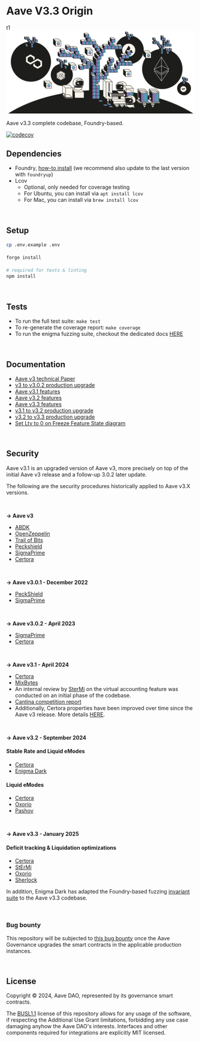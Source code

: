 # Aave V3.3 Origin
t1
![Aave v3.1 Origin_banner](./resources/v3-1-banner.jpeg)

Aave v3.3 complete codebase, Foundry-based.

[![codecov](https://codecov.io/gh/aave-dao/aave-v3-origin/graph/badge.svg?token=6HX4NXCNIQ)](https://codecov.io/gh/aave-dao/aave-v3-origin)
<br>

## Dependencies

- Foundry, [how-to install](https://book.getfoundry.sh/getting-started/installation) (we recommend also update to the last version with `foundryup`)
- Lcov
  - Optional, only needed for coverage testing
  - For Ubuntu, you can install via `apt install lcov`
  - For Mac, you can install via `brew install lcov`

<br>

## Setup

```sh
cp .env.example .env

forge install

# required for tests & linting
npm install
```

<br>

## Tests

- To run the full test suite: `make test`
- To re-generate the coverage report: `make coverage`
- To run the enigma fuzzing suite, checkout the dedicated docs [HERE](./tests/invariants/README.md)

<br>

## Documentation

- [Aave v3 technical Paper](./docs/Aave_V3_Technical_Paper.pdf)
- [v3 to v3.0.2 production upgrade](https://github.com/bgd-labs/proposal-3.0.2-upgrade/blob/main/README.md)
- [Aave v3.1 features](./docs/3.1/Aave-v3.1-features.md)
- [Aave v3.2 features](./docs/3.2/Aave-3.2-features.md)
- [Aave v3.3 features](./docs/3.3/Aave-v3.3-features.md)
- [v3.1 to v3.2 production upgrade](https://github.com/bgd-labs/protocol-3.2.0-upgrade/blob/main/README.md)
- [v3.2 to v3.3 production upgrade](https://github.com/bgd-labs/protocol-3.3.0-upgrade/blob/main/README.md)
- [Set Ltv to 0 on Freeze Feature State diagram](./docs/freeze-ltv0-states.png)

<br>

## Security

Aave v3.1 is an upgraded version of Aave v3, more precisely on top of the initial Aave v3 release and a follow-up 3.0.2 later update.

The following are the security procedures historically applied to Aave v3.X versions.

<br>

**-> Aave v3**

- [ABDK](./audits/27-01-2022_ABDK_AaveV3.pdf)
- [OpenZeppelin](./audits/01-11-2021_OpenZeppelin_AaveV3.pdf)
- [Trail of Bits](./audits/07-01-2022_TrailOfBits_AaveV3.pdf)
- [Peckshield](./audits/14-01-2022_PeckShield_AaveV3.pdf)
- [SigmaPrime](./audits/27-01-2022_SigmaPrime_AaveV3.pdf)
- [Certora](./certora/Aave_V3_Formal_Verification_Report_Jan2022.pdf)

<br>

**-> Aave v3.0.1 - December 2022**

- [PeckShield](./audits/09-12-2022_PeckShield_AaveV3-0-1.pdf)
- [SigmaPrime](./audits/23-12-2022_SigmaPrime_AaveV3-0-1.pdf)

<br>

**-> Aave v3.0.2 - April 2023**

- [SigmaPrime](./audits/19-04-2023_SigmaPrime_AaveV3-0-2.pdf)
- [Certora](./audits/03-2023_2023_Certora_AaveV3-0-2.pdf)

<br>

**-> Aave v3.1 - April 2024**

- [Certora](./audits/30-04-2024_Certora_AaveV3.1.pdf)
- [MixBytes](./audits/02-05-2024_MixBytes_AaveV3.1.pdf)
- An internal review by [SterMi](https://twitter.com/stermi) on the virtual accounting feature was conducted on an initial phase of the codebase.
- [Cantina competition report](./audits/02-06-2024-Cantina-contest-AaveV3.1.pdf)
- Additionally, Certora properties have been improved over time since the Aave v3 release. More details [HERE](./certora/basic/README.md).

<br>

**-> Aave v3.2 - September 2024**

#### Stable Rate and Liquid eModes

- [Certora](./audits/2024-09-10_Certora_Aave-v3.2_Stable_Rate_Removal.pdf)
- [Enigma Dark](./audits/2024-09-30_Enigma_Aave-v3.2.pdf)

#### Liquid eModes

- [Certora](./audits/2024-09-19_Certora_Aave-v3.2_Liquid_eModes.pdf)
- [Oxorio](./audits/2024-09-12_Oxorio_Aav3-v3.2.pdf)
- [Pashov](./audits/2024-09-15_Pashov_Aave-v3.2.pdf)

<br>

**-> Aave v3.3 - January 2025**

#### Deficit tracking & Liquidation optimizations

- [Certora](./audits/2024-11-07_Certora_Aave-v3.3.0.pdf)
- [StErMi](./audits/2024-10-22_StErMi_Aave-v3.3.pdf)
- [Oxorio](./audits/2025-01-29_Oxorio_Aave-v3.3.0.pdf)
- [Sherlock](./audits/2025-01-22_Sherlock_Aave-v3.3.0.pdf)

In addition, Enigma Dark has adapted the Foundry-based fuzzing [invariant suite](./tests/invariants) to the Aave v3.3 codebase.

<br>

### Bug bounty

This repository will be subjected to [this bug bounty](https://immunefi.com/bounty/aave/) once the Aave Governance upgrades the smart contracts in the applicable production instances.

<br>

## License

Copyright © 2024, Aave DAO, represented by its governance smart contracts.

The [BUSL1.1](./LICENSE) license of this repository allows for any usage of the software, if respecting the Additional Use Grant limitations, forbidding any use case damaging anyhow the Aave DAO's interests.
Interfaces and other components required for integrations are explicitly MIT licensed.
